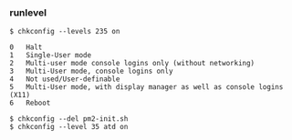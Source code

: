 ### runlevel

    $ chkconfig --levels 235 on

```
0   Halt
1   Single-User mode
2   Multi-user mode console logins only (without networking)
3   Multi-User mode, console logins only
4   Not used/User-definable
5   Multi-User mode, with display manager as well as console logins (X11)
6   Reboot
```

    $ chkconfig --del pm2-init.sh
    $ chkconfig --level 35 atd on



